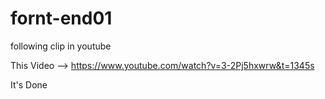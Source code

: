 # fornt-end01
following clip in youtube

This Video --> https://www.youtube.com/watch?v=3-2Pj5hxwrw&t=1345s

It's Done

